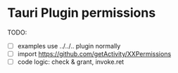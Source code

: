 # Tauri Plugin permissions

TODO:
- [ ] examples use ../../.. plugin normally
- [ ] import https://github.com/getActivity/XXPermissions
- [ ] code logic: check & grant, invoke.ret